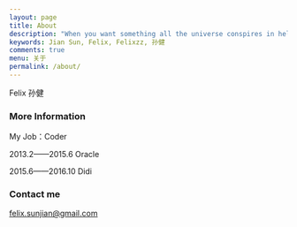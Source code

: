 ```yaml
---
layout: page
title: About
description: "When you want something all the universe conspires in helping you achieve it."
keywords: Jian Sun, Felix, Felixzz, 孙健
comments: true
menu: 关于
permalink: /about/
---
```


Felix 孙健

### More Information

My Job：Coder

2013.2——2015.6 Oracle

2015.6——2016.10 Didi

### Contact me

[felix.sunjian@gmail.com](mailto:felix.sunjian@gmail.com)
